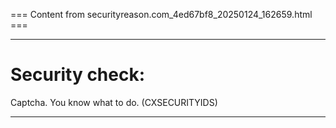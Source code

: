 === Content from securityreason.com_4ed67bf8_20250124_162659.html ===


---

# Security check:

Captcha. You know what to do. (CXSECURITYIDS)

---


